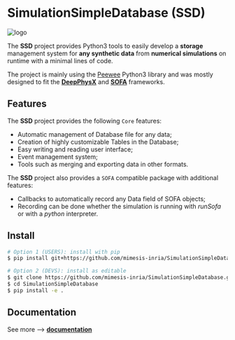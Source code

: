 # SimulationSimpleDatabase (SSD)

![logo](docs/src/_static/images/logo.svg)

The **SSD** project provides Python3 tools to easily develop a **storage** management system for **any synthetic data**
from **numerical simulations** on runtime with a minimal lines of code.

The project is mainly using the [Peewee](http://docs.peewee-orm.com/en/latest/) Python3 library and was mostly designed 
to fit the [**DeepPhysX**](https://github.com/mimesis-inria/DeepPhysX) and [**SOFA**](https://www.sofa-framework.org/) 
frameworks.


## Features

The **SSD** project provides the following `Core` features:
  * Automatic management of Database file for any data;
  * Creation of highly customizable Tables in the Database;
  * Easy writing and reading user interface; 
  * Event management system;
  * Tools such as merging and exporting data in other formats.

The **SSD** project also provides a `SOFA` compatible package with additional features:
  * Callbacks to automatically record any Data field of SOFA objects;
  * Recording can be done whether the simulation is running with *runSofa* or with a *python* interpreter.


## Install

``` bash
# Option 1 (USERS): install with pip
$ pip install git+https://github.com/mimesis-inria/SimulationSimpleDatabase.git

# Option 2 (DEVS): install as editable
$ git clone https://github.com/mimesis-inria/SimulationSimpleDatabase.git
$ cd SimulationSimpleDatabase
$ pip install -e .
```


## Documentation

See more ⟶ [**documentation**](https://mimesis-inria.github.io/SimulationSimpleDatabase/)
